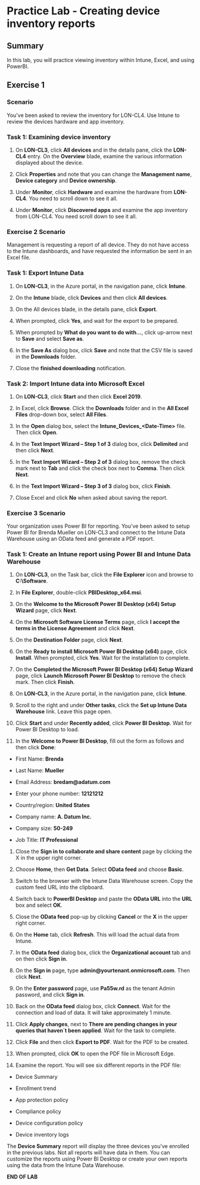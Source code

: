 # Practice Lab - Creating device inventory reports

## Summary

In this lab, you will practice viewing inventory within Intune, Excel, and using PowerBI.

## Exercise 1 

### Scenario

You've been asked to review the inventory for LON-CL4.  Use Intune to review the devices hardware and app inventory.

### Task 1: Examining device inventory

1.  On **LON-CL3**, click **All devices** and in the details pane, click the
    **LON-CL4** entry. On the **Overview** blade, examine the various
    information displayed about the device.

2.  Click **Properties** and note that you can change the **Management name**,
    **Device category** and **Device ownership**.

3.  Under **Monitor**, click **Hardware** and examine the hardware from
    **LON-CL4**. You need to scroll down to see it all.

4.  Under **Monitor**, click **Discovered apps** and examine the app inventory
    from LON-CL4. You need scroll down to see it all.


### Exercise 2 Scenario

Management is requesting a report of all device. They do not have access to the Intune dashboards, and have requested the information be sent in an Excel file.

### Task 1: Export Intune Data

1.  On **LON-CL3**, in the Azure portal, in the navigation pane, click
    **Intune**.

2.  On the **Intune** blade, click **Devices** and then click **All devices**.

3.  On the All devices blade, in the details pane, click **Export**.

4.  When prompted, click **Yes**, and wait for the export to be prepared.

5.  When prompted by **What do you want to do with…**, click up-arrow next to
    **Save** and select **Save as**.

6.  In the **Save As** dialog box, click **Save** and note that the CSV file is
    saved in the **Downloads** folder.

7.  Close the **finished downloading** notification.

### Task 2: Import Intune data into Microsoft Excel

1.  On **LON-CL3**, click **Start** and then click **Excel 2019**.

2.  In Excel, click **Browse**. Click the **Downloads** folder and in the **All
    Excel Files** drop-down box, select **All Files**.

3.  In the **Open** dialog box, select the **Intune_Devices_\<Date-Time\>**
    file. Then click **Open**.

4.  In the **Text Import Wizard – Step 1 of 3** dialog box, click **Delimited**
    and then click **Next**.

5.  In the **Text Import Wizard – Step 2 of 3** dialog box, remove the check
    mark next to **Tab** and click the check box next to **Comma**. Then click
    **Next**.

6.  In the **Text Import Wizard – Step 3 of 3** dialog box, click **Finish**.

7.  Close Excel and click **No** when asked about saving the report.


### Exercise 3 Scenario

Your organization uses Power BI for reporting.  You've been asked to setup Power BI for Brenda Mueller on LON-CL3 and connect to the Intune Data Warehouse using an OData feed and generate a PDF report.

### Task 1: Create an Intune report using Power BI and Intune Data Warehouse

1.  On **LON-CL3**, on the Task bar, click the **File Explorer** icon and browse
    to **C:\\Software**.

2.  In **File Explorer**, double-click **PBIDesktop_x64.msi**.

3.  On the **Welcome to the Microsoft Power BI Desktop (x64) Setup Wizard**
    page, click **Next**.

4.  On the **Microsoft Software License Terms** page, click **I accept the terms
    in the License Agreement** and click **Next**.

5.  On the **Destination Folder** page, click **Next**.

6.  On the **Ready to install Microsoft Power BI Desktop (x64)** page, click
    **Install**. When prompted, click **Yes**. Wait for the installation to
    complete.

7.  On the **Completed the Microsoft Power BI Desktop (x64) Setup Wizard** page,
    click **Launch Microsoft Power BI Desktop** to remove the check mark. Then
    click **Finish**.

8.  On **LON-CL3**, in the Azure portal, in the navigation pane, click
    **Intune**.

9.  Scroll to the right and under **Other tasks**, click the **Set up Intune
    Data Warehouse** link. Leave this page open.

10. Click **Start** and under **Recently added**, click **Power BI Desktop**.
    Wait for Power BI Desktop to load.

11. In the **Welcome to Power BI Desktop**, fill out the form as follows and
    then click **Done**:

-   First Name: **Brenda**

-   Last Name: **Mueller**

-   Email Address: **bredam\@adatum.com**

-   Enter your phone number: **12121212**

-   Country/region: **United States**

-   Company name: **A. Datum Inc.**

-   Company size: **50-249**

-   Job Title: **IT Professional**

1.  Close the **Sign in to collaborate and share content** page by clicking the
    X in the upper right corner.

2.  Choose **Home**, then **Get Data**. Select **OData feed** and choose
    **Basic**.

3.  Switch to the browser with the Intune Data Warehouse screen. Copy the custom
    feed URL into the clipboard.

4.  Switch back to **PowerBI Desktop** and paste the **OData URL** into the
    **URL** box and select **OK**.

5.  Close the **OData feed** pop-up by clicking **Cancel** or the **X** in the
    upper right corner.

6.  On the **Home** tab, click **Refresh**. This will load the actual data from
    Intune.

7.  In the **OData feed** dialog box, click the **Organizational account** tab
    and on then click **Sign in**.

8.  On the **Sign in** page, type **admin\@yourtenant.onmicrosoft.com**. Then
    click **Next**.

9.  On the **Enter password** page, use **Pa55w.rd** as the tenant Admin
    password, and click **Sign in**.

10. Back on the **OData feed** dialog box, click **Connect**. Wait for the
    connection and load of data. It will take approximately 1 minute.

11. Click **Apply changes**, next to **There are pending changes in your queries
    that haven´t been applied**. Wait for the task to complete.

12. Click **File** and then click **Export to PDF**. Wait for the PDF to be
    created.

13. When prompted, click **OK** to open the PDF file in Microsoft Edge.

14. Examine the report. You will see six different reports in the PDF file:

-   Device Summary

-   Enrollment trend

-   App protection policy

-   Compliance policy

-   Device configuration policy

-   Device inventory logs

The **Device Summary** report will display the three devices you’ve enrolled
in the previous labs. Not all reports will have data in them. You can
customize the reports using Power BI Desktop or create your own reports
using the data from the Intune Data Warehouse.


**END OF LAB**